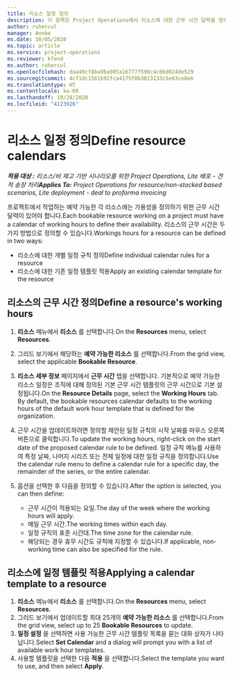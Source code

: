 ```yaml
---
title: 리소스 일정 정의
description: 이 항목은 Project Operations에서 리소스에 대한 근무 시간 달력을 정의하는 방법에 대한 정보를 제공합니다.
author: ruhercul
manager: Annbe
ms.date: 10/05/2020
ms.topic: article
ms.service: project-operations
ms.reviewer: kfend
ms.author: ruhercul
ms.openlocfilehash: daa49cf8ba9ba005a16777f590c4c06d024de529
ms.sourcegitcommit: 4cf1dc1561b92fca4175f0b3813133c5e63ce8e6
ms.translationtype: HT
ms.contentlocale: ko-KR
ms.lasthandoff: 10/28/2020
ms.locfileid: "4123926"
---
```

# <a name="define-resource-calendars"></a><span data-ttu-id="684c6-103">리소스 일정 정의</span><span class="sxs-lookup"><span data-stu-id="684c6-103">Define resource calendars</span></span>

<span data-ttu-id="684c6-104">_**적용 대상 :** 리소스/비 재고 기반 시나리오를 위한 Project Operations, Lite 배포 - 견적 송장 처리_</span><span class="sxs-lookup"><span data-stu-id="684c6-104">_**Applies To:** Project Operations for resource/non-stocked based scenarios, Lite deployment - deal to proforma invoicing_</span></span>

<span data-ttu-id="684c6-105">프로젝트에서 작업하는 예약 가능한 각 리소스에는 가용성을 정의하기 위한 근무 시간 달력이 있어야 합니다.</span><span class="sxs-lookup"><span data-stu-id="684c6-105">Each bookable resource working on a project must have a calendar of working hours to define their availability.</span></span> <span data-ttu-id="684c6-106">리소스의 근무 시간은 두 가지 방법으로 정의할 수 있습니다.</span><span class="sxs-lookup"><span data-stu-id="684c6-106">Workings hours for a resource can be defined in two ways:</span></span> 

   - <span data-ttu-id="684c6-107">리소스에 대한 개별 일정 규칙 정의</span><span class="sxs-lookup"><span data-stu-id="684c6-107">Define individual calendar rules for a resource</span></span>
   - <span data-ttu-id="684c6-108">리소스에 대한 기존 일정 템플릿 적용</span><span class="sxs-lookup"><span data-stu-id="684c6-108">Apply an existing calendar template for the resource</span></span>

## <a name="define-a-resources-working-hours"></a><span data-ttu-id="684c6-109">리소스의 근무 시간 정의</span><span class="sxs-lookup"><span data-stu-id="684c6-109">Define a resource's working hours</span></span>

1. <span data-ttu-id="684c6-110">**리소스** 메뉴에서 **리소스** 를 선택합니다.</span><span class="sxs-lookup"><span data-stu-id="684c6-110">On the **Resources** menu, select **Resources**.</span></span>
2. <span data-ttu-id="684c6-111">그리드 보기에서 해당하는 **예약 가능한 리소스** 를 선택합니다.</span><span class="sxs-lookup"><span data-stu-id="684c6-111">From the grid view, select the applicable **Bookable Resource**.</span></span>
3. <span data-ttu-id="684c6-112">**리소스 세부 정보** 페이지에서 **근무 시간** 탭을 선택합니다. 기본적으로 예약 가능한 리소스 일정은 조직에 대해 정의된 기본 근무 시간 템플릿의 근무 시간으로 기본 설정됩니다.</span><span class="sxs-lookup"><span data-stu-id="684c6-112">On the **Resource Details** page, select the **Working Hours** tab. By default, the bookable resources calendar defaults to the working hours of the default work hour template that is defined for the organization.</span></span>
4. <span data-ttu-id="684c6-113">근무 시간을 업데이트하려면 정의할 제안된 일정 규칙의 시작 날짜를 마우스 오른쪽 버튼으로 클릭합니다.</span><span class="sxs-lookup"><span data-stu-id="684c6-113">To update the working hours, right-click on the start date of the proposed calendar rule to be defined.</span></span> <span data-ttu-id="684c6-114">일정 규칙 메뉴를 사용하여 특정 날짜, 나머지 시리즈 또는 전체 일정에 대한 일정 규칙을 정의합니다.</span><span class="sxs-lookup"><span data-stu-id="684c6-114">Use the calendar rule menu to define a calendar rule for a specific day, the remainder of the series, or the entire calendar.</span></span>
5. <span data-ttu-id="684c6-115">옵션을 선택한 후 다음을 정의할 수 있습니다.</span><span class="sxs-lookup"><span data-stu-id="684c6-115">After the option is selected, you can then define:</span></span>

    - <span data-ttu-id="684c6-116">근무 시간이 적용되는 요일.</span><span class="sxs-lookup"><span data-stu-id="684c6-116">The day of the week where the working hours will apply.</span></span>
    - <span data-ttu-id="684c6-117">매일 근무 시간.</span><span class="sxs-lookup"><span data-stu-id="684c6-117">The working times within each day.</span></span>
    - <span data-ttu-id="684c6-118">일정 규칙의 표준 시간대.</span><span class="sxs-lookup"><span data-stu-id="684c6-118">The time zone for the calendar rule.</span></span>
    - <span data-ttu-id="684c6-119">해당되는 경우 휴무 시간도 규칙에 지정할 수 있습니다.</span><span class="sxs-lookup"><span data-stu-id="684c6-119">If applicable, non-working time can also be specified for the rule.</span></span>

## <a name="applying-a-calendar-template-to-a-resource"></a><span data-ttu-id="684c6-120">리소스에 일정 템플릿 적용</span><span class="sxs-lookup"><span data-stu-id="684c6-120">Applying a calendar template to a resource</span></span>

1. <span data-ttu-id="684c6-121">**리소스** 메뉴에서 **리소스** 를 선택합니다.</span><span class="sxs-lookup"><span data-stu-id="684c6-121">On the **Resources** menu, select **Resources**.</span></span>
2. <span data-ttu-id="684c6-122">그리드 보기에서 업데이트할 최대 25개의 **예약 가능한 리소스** 를 선택합니다.</span><span class="sxs-lookup"><span data-stu-id="684c6-122">From the grid view, select up to 25 **Bookable Resources** to update.</span></span>
3. <span data-ttu-id="684c6-123">**일정 설정** 을 선택하면 사용 가능한 근무 시간 템플릿 목록을 묻는 대화 상자가 나타납니다.</span><span class="sxs-lookup"><span data-stu-id="684c6-123">Select **Set Calendar** and a dialog will prompt you with a list of available work hour templates.</span></span>
4. <span data-ttu-id="684c6-124">사용할 템플릿을 선택한 다음 **적용** 을 선택합니다.</span><span class="sxs-lookup"><span data-stu-id="684c6-124">Select the template you want to use, and then select **Apply**.</span></span>
